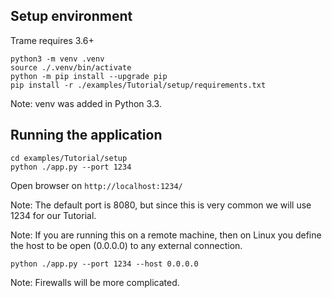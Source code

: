 ## Setup environment

Trame requires 3.6+

```
python3 -m venv .venv
source ./.venv/bin/activate
python -m pip install --upgrade pip
pip install -r ./examples/Tutorial/setup/requirements.txt
```

Note: venv was added in Python 3.3.

## Running the application

```
cd examples/Tutorial/setup
python ./app.py --port 1234
```

Open browser on `http://localhost:1234/`

Note: The default port is 8080, but since this is very common we will use 1234 for our Tutorial.

Note: If you are running this on a remote machine, then on Linux you define the host to be open (0.0.0.0) to any external connection.

```
python ./app.py --port 1234 --host 0.0.0.0
```
Note: Firewalls will be more complicated.
